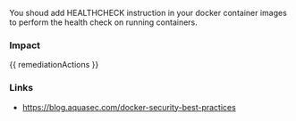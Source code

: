 
You shoud add HEALTHCHECK instruction in your docker container images to perform the health check on running containers.

### Impact
<!-- Add Impact here -->

<!-- DO NOT CHANGE -->
{{ remediationActions }}

### Links
- https://blog.aquasec.com/docker-security-best-practices


